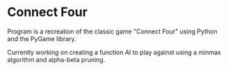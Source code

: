 # Connect Four

Program is a recreation of the classic game "Connect Four" using Python and the PyGame library.

Currently working on creating a function AI to play against using a minmax algorithm
and alpha-beta pruning.
